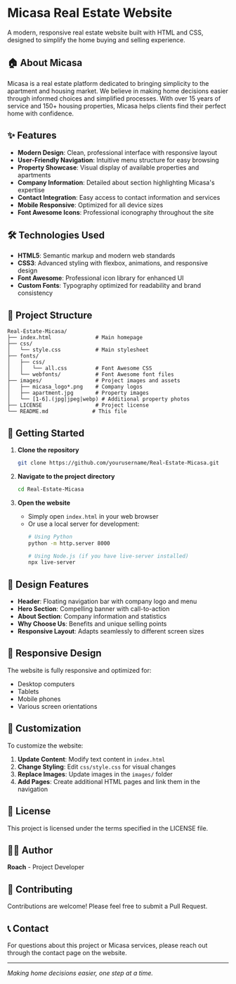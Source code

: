 # Micasa Real Estate Website

A modern, responsive real estate website built with HTML and CSS, designed to simplify the home buying and selling experience.

## 🏠 About Micasa

Micasa is a real estate platform dedicated to bringing simplicity to the apartment and housing market. We believe in making home decisions easier through informed choices and simplified processes. With over 15 years of service and 150+ housing properties, Micasa helps clients find their perfect home with confidence.

## ✨ Features

- **Modern Design**: Clean, professional interface with responsive layout
- **User-Friendly Navigation**: Intuitive menu structure for easy browsing
- **Property Showcase**: Visual display of available properties and apartments
- **Company Information**: Detailed about section highlighting Micasa's expertise
- **Contact Integration**: Easy access to contact information and services
- **Mobile Responsive**: Optimized for all device sizes
- **Font Awesome Icons**: Professional iconography throughout the site

## 🛠️ Technologies Used

- **HTML5**: Semantic markup and modern web standards
- **CSS3**: Advanced styling with flexbox, animations, and responsive design
- **Font Awesome**: Professional icon library for enhanced UI
- **Custom Fonts**: Typography optimized for readability and brand consistency

## 📁 Project Structure

```
Real-Estate-Micasa/
├── index.html              # Main homepage
├── css/
│   └── style.css           # Main stylesheet
├── fonts/
│   ├── css/
│   │   └── all.css         # Font Awesome CSS
│   └── webfonts/           # Font Awesome font files
├── images/                 # Project images and assets
│   ├── micasa_logo*.png    # Company logos
│   ├── apartment.jpg       # Property images
│   └── [1-6].(jpg|jpeg|webp) # Additional property photos
├── LICENSE                 # Project license
└── README.md              # This file
```

## 🚀 Getting Started

1. **Clone the repository**
   ```bash
   git clone https://github.com/yourusername/Real-Estate-Micasa.git
   ```

2. **Navigate to the project directory**
   ```bash
   cd Real-Estate-Micasa
   ```

3. **Open the website**
   - Simply open `index.html` in your web browser
   - Or use a local server for development:
     ```bash
     # Using Python
     python -m http.server 8000
     
     # Using Node.js (if you have live-server installed)
     npx live-server
     ```

## 🎨 Design Features

- **Header**: Floating navigation bar with company logo and menu
- **Hero Section**: Compelling banner with call-to-action
- **About Section**: Company information and statistics
- **Why Choose Us**: Benefits and unique selling points
- **Responsive Layout**: Adapts seamlessly to different screen sizes

## 📱 Responsive Design

The website is fully responsive and optimized for:
- Desktop computers
- Tablets
- Mobile phones
- Various screen orientations

## 🔧 Customization

To customize the website:

1. **Update Content**: Modify text content in `index.html`
2. **Change Styling**: Edit `css/style.css` for visual changes
3. **Replace Images**: Update images in the `images/` folder
4. **Add Pages**: Create additional HTML pages and link them in the navigation

## 📄 License

This project is licensed under the terms specified in the LICENSE file.

## 👨‍💻 Author

**Roach** - Project Developer

## 🤝 Contributing

Contributions are welcome! Please feel free to submit a Pull Request.

## 📞 Contact

For questions about this project or Micasa services, please reach out through the contact page on the website.

---

*Making home decisions easier, one step at a time.* 

